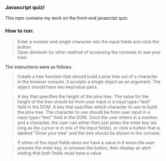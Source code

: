 ### Javascript quiz!  
This repo contains my work on the front-end javascript quiz.

### How to run:  
>Enter a number and single character into the input fields and click the button.  
>Open devtools (or other method of accessing the console) to see your tree!

The instructions were as follows:

>Create a tree function that should build a pine tree out of a character in the browser console. It accepts a single object as an argument. The object should have two key/value pairs.

>A key that specifies the height of the pine tree.
>The value for the height of the tree should be from user input in a input type="text" field in the DOM.
>A key that specifies which character to use to build the pine tree.
>The character to use should be from user input in a input type="text" field in the DOM.
>Once the user enters in a number, and a character, the user can either then just press the enter key (as long as the cursor is in one of the input fields), or click a button that is labeled "Grow your tree" and the tree should be shown in the console.

>If either of the input fields does not have a value in it when the user presses the enter key, or presses the button, then display an alert stating that both fields must have a value.

